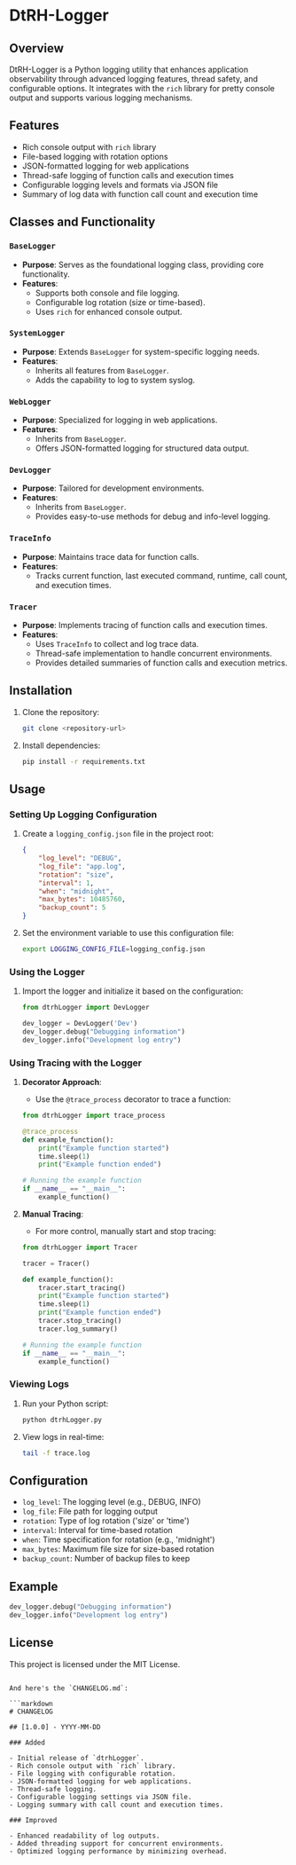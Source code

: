 
# DtRH-Logger

## Overview

DtRH-Logger is a Python logging utility that enhances application observability through advanced logging features, thread safety, and configurable options. It integrates with the `rich` library for pretty console output and supports various logging mechanisms.

## Features

- Rich console output with `rich` library
- File-based logging with rotation options
- JSON-formatted logging for web applications
- Thread-safe logging of function calls and execution times
- Configurable logging levels and formats via JSON file
- Summary of log data with function call count and execution time

## Classes and Functionality

### `BaseLogger`
- **Purpose**: Serves as the foundational logging class, providing core functionality.
- **Features**:
  - Supports both console and file logging.
  - Configurable log rotation (size or time-based).
  - Uses `rich` for enhanced console output.

### `SystemLogger`
- **Purpose**: Extends `BaseLogger` for system-specific logging needs.
- **Features**:
  - Inherits all features from `BaseLogger`.
  - Adds the capability to log to system syslog.

### `WebLogger`
- **Purpose**: Specialized for logging in web applications.
- **Features**:
  - Inherits from `BaseLogger`.
  - Offers JSON-formatted logging for structured data output.

### `DevLogger`
- **Purpose**: Tailored for development environments.
- **Features**:
  - Inherits from `BaseLogger`.
  - Provides easy-to-use methods for debug and info-level logging.

### `TraceInfo`
- **Purpose**: Maintains trace data for function calls.
- **Features**:
  - Tracks current function, last executed command, runtime, call count, and execution times.

### `Tracer`
- **Purpose**: Implements tracing of function calls and execution times.
- **Features**:
  - Uses `TraceInfo` to collect and log trace data.
  - Thread-safe implementation to handle concurrent environments.
  - Provides detailed summaries of function calls and execution metrics.

## Installation

1. Clone the repository:
   ```bash
   git clone <repository-url>
   ```

2. Install dependencies:
   ```bash
   pip install -r requirements.txt
   ```

## Usage

### Setting Up Logging Configuration

1. Create a `logging_config.json` file in the project root:
    ```json
    {
        "log_level": "DEBUG",
        "log_file": "app.log",
        "rotation": "size",
        "interval": 1,
        "when": "midnight",
        "max_bytes": 10485760,
        "backup_count": 5
    }
    ```

2. Set the environment variable to use this configuration file:
    ```bash
    export LOGGING_CONFIG_FILE=logging_config.json
    ```

### Using the Logger

1. Import the logger and initialize it based on the configuration:
    ```python
    from dtrhLogger import DevLogger

    dev_logger = DevLogger('Dev')
    dev_logger.debug("Debugging information")
    dev_logger.info("Development log entry")
    ```

### Using Tracing with the Logger

1. **Decorator Approach**:
    - Use the `@trace_process` decorator to trace a function:
    ```python
    from dtrhLogger import trace_process

    @trace_process
    def example_function():
        print("Example function started")
        time.sleep(1)
        print("Example function ended")

    # Running the example function
    if __name__ == "__main__":
        example_function()
    ```

2. **Manual Tracing**:
    - For more control, manually start and stop tracing:
    ```python
    from dtrhLogger import Tracer

    tracer = Tracer()

    def example_function():
        tracer.start_tracing()
        print("Example function started")
        time.sleep(1)
        print("Example function ended")
        tracer.stop_tracing()
        tracer.log_summary()

    # Running the example function
    if __name__ == "__main__":
        example_function()
    ```

### Viewing Logs

1. Run your Python script:
    ```bash
    python dtrhLogger.py
    ```

2. View logs in real-time:
    ```bash
    tail -f trace.log
    ```

## Configuration

- `log_level`: The logging level (e.g., DEBUG, INFO)
- `log_file`: File path for logging output
- `rotation`: Type of log rotation ('size' or 'time')
- `interval`: Interval for time-based rotation
- `when`: Time specification for rotation (e.g., 'midnight')
- `max_bytes`: Maximum file size for size-based rotation
- `backup_count`: Number of backup files to keep

## Example

```python
dev_logger.debug("Debugging information")
dev_logger.info("Development log entry")
```

## License

This project is licensed under the MIT License.
```

And here's the `CHANGELOG.md`:

```markdown
# CHANGELOG

## [1.0.0] - YYYY-MM-DD

### Added

- Initial release of `dtrhLogger`.
- Rich console output with `rich` library.
- File logging with configurable rotation.
- JSON-formatted logging for web applications.
- Thread-safe logging.
- Configurable logging settings via JSON file.
- Logging summary with call count and execution times.

### Improved

- Enhanced readability of log outputs.
- Added threading support for concurrent environments.
- Optimized logging performance by minimizing overhead.

